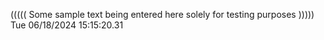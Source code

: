 ((((( Some sample text being entered here solely for testing purposes ))))) Tue 06/18/2024 15:15:20.31
